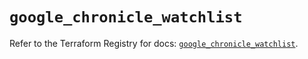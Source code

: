 # `google_chronicle_watchlist`

Refer to the Terraform Registry for docs: [`google_chronicle_watchlist`](https://registry.terraform.io/providers/hashicorp/google/6.36.1/docs/resources/chronicle_watchlist).
